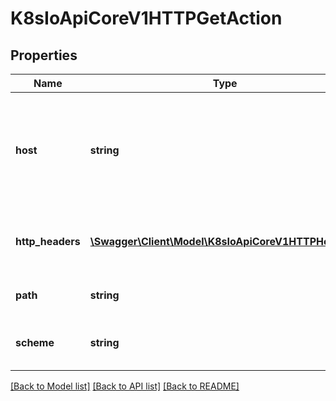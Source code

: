 # K8sIoApiCoreV1HTTPGetAction

## Properties
Name | Type | Description | Notes
------------ | ------------- | ------------- | -------------
**host** | **string** | Host name to connect to, defaults to the pod IP. You probably want to set \&quot;Host\&quot; in httpHeaders instead. | [optional] 
**http_headers** | [**\Swagger\Client\Model\K8sIoApiCoreV1HTTPHeader[]**](K8sIoApiCoreV1HTTPHeader.md) | Custom headers to set in the request. HTTP allows repeated headers. | [optional] 
**path** | **string** | Path to access on the HTTP server. | [optional] 
**scheme** | **string** | Scheme to use for connecting to the host. Defaults to HTTP. | [optional] 

[[Back to Model list]](../README.md#documentation-for-models) [[Back to API list]](../README.md#documentation-for-api-endpoints) [[Back to README]](../README.md)



